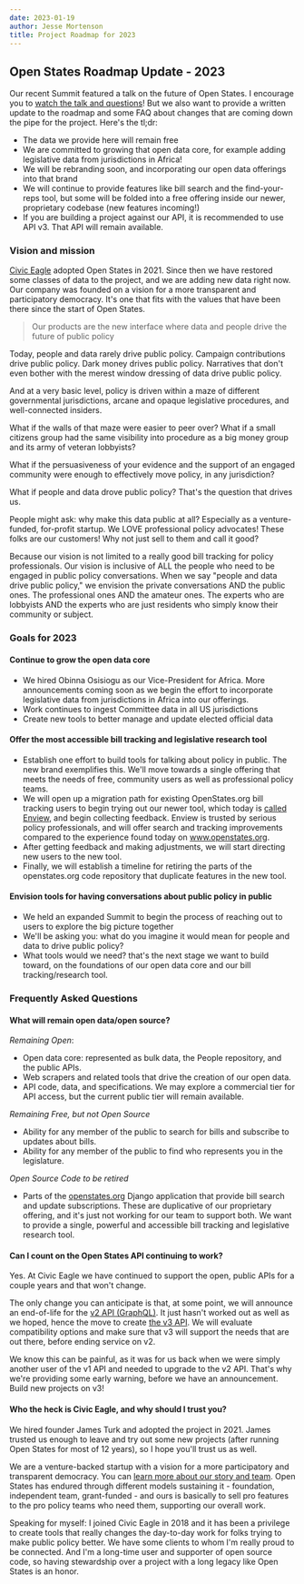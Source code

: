```yaml
---
date: 2023-01-19
author: Jesse Mortenson
title: Project Roadmap for 2023
---
```


## Open States Roadmap Update - 2023

Our recent Summit featured a talk on the future of Open States. I encourage you to
[watch the talk and questions](https://youtu.be/KEC9jRXxqfk)! But we also want to provide a written update to the 
roadmap and some FAQ about changes that are coming down the pipe for the project. Here's the tl;dr:

* The data we provide here will remain free
* We are committed to growing that open data core, for example adding legislative data from jurisdictions in Africa!
* We will be rebranding soon, and incorporating our open data offerings into that brand
* We will continue to provide features like bill search and the find-your-reps tool, but some will be folded into
  a free offering inside our newer, proprietary codebase (new features incoming!)
* If you are building a project against our API, it is recommended to use API v3. That API will remain available.

### Vision and mission

[Civic Eagle](https://www.civiceagle.com) adopted Open States in 2021. Since then we have restored some classes of
data to the project, and we are adding new data right now. Our company was founded on a vision for a more transparent
and participatory democracy. It's one that fits with the values that have been there since the start of Open States.

> Our products are the new interface where data and people drive the future of public policy

Today, people and data rarely drive public policy. Campaign contributions drive public policy. Dark money drives 
public policy. Narratives that don't even bother with the merest window dressing of data drive public policy.

And at a very basic level, policy is driven within a maze of different governmental jurisdictions, arcane and opaque 
legislative procedures, and well-connected insiders.

What if the walls of that maze were easier to peer over? What if a small citizens group had the same visibility into 
procedure as a big money group and its army of veteran lobbyists?

What if the persuasiveness of your evidence and the support of an engaged community were enough to effectively move 
policy, in any jurisdiction?

What if people and data drove public policy? That's the question that drives us.

People might ask: why make this data public at all? Especially as a venture-funded, for-profit startup. We LOVE 
professional policy advocates! These folks are our customers! Why not just sell to them and call it good?

Because our vision is not limited to a really good bill tracking for policy professionals. Our vision is inclusive of
ALL the people who need to be engaged in public policy conversations. When we say "people and data drive public policy,"
we envision the private conversations AND the public ones. The professional ones AND the amateur ones. The experts who
are lobbyists AND the experts who are just residents who simply know their community or subject.

### Goals for 2023

#### Continue to grow the open data core

* We hired Obinna Osisiogu as our Vice-President for Africa. More announcements coming soon as we begin the effort to
  incorporate legislative data from jurisdictions in Africa into our offerings.
* Work continues to ingest Committee data in all US jurisdictions
* Create new tools to better manage and update elected official data

#### Offer the most accessible bill tracking and legislative research tool

* Establish one effort to build tools for talking about policy in public. The new brand exemplifies this. We'll move
  towards a single offering that meets the needs of free, community users as well as professional policy teams.
* We will open up a migration path for existing OpenStates.org bill tracking users to begin trying out our newer tool, 
  which today is [called Enview](https://www.civiceagle.com/), and begin collecting feedback. Enview is trusted by
  serious policy professionals, and will offer search and tracking improvements compared to the experience found today
  on www.openstates.org.
* After getting feedback and making adjustments, we will start directing new users to the new tool.
* Finally, we will establish a timeline for retiring the parts of the openstates.org code repository that duplicate
  features in the new tool.

#### Envision tools for having conversations about public policy in public

* We held an expanded Summit to begin the process of reaching out to users to explore the big picture together
* We'll be asking you: what do you imagine it would mean for people and data to drive public policy?
* What tools would we need? that's the next stage we want to build toward, on the foundations of our open data core
  and our bill tracking/research tool.

### Frequently Asked Questions

#### What will remain open data/open source?

*Remaining Open*:
* Open data core: represented as bulk data, the People repository, and the public APIs. 
* Web scrapers and related tools that drive the creation of our open data.
* API code, data, and specifications. We may explore a commercial tier for API access, but the current public tier will 
  remain available.

*Remaining Free, but not Open Source*
* Ability for any member of the public to search for bills and subscribe to updates about bills.
* Ability for any member of the public to find who represents you in the legislature.

*Open Source Code to be retired*
* Parts of the [openstates.org](https://github.com/openstates/openstates.org) Django application that provide bill search
  and update subscriptions. These are duplicative of our proprietary offering, and it's just not working for our team to
  support both. We want to provide a single, powerful and accessible bill tracking and legislative research tool.

#### Can I count on the Open States API continuing to work?

Yes. At Civic Eagle we have continued to support the open, public APIs for a couple years and that won't change.

The only change you can anticipate is that, at some point, we will announce an end-of-life for the 
[v2 API (GraphQL)](https://docs.openstates.org/api-v2/). It just hasn't worked out as well as we hoped, hence the move 
to create [the v3 API](https://docs.openstates.org/api-v3/). We will evaluate compatibility options and make sure that
v3 will support the needs that are out there, before ending service on v2. 

We know this can be painful, as it was for us back when we were simply another user of the v1 API and needed to upgrade
to the v2 API. That's why we're providing some early warning, before we have an announcement. Build new projects on v3!

#### Who the heck is Civic Eagle, and why should I trust you?

We hired founder James Turk and adopted the project in 2021. James trusted us enough to leave and try out some new
projects (after running Open States for most of 12 years), so I hope you'll trust us as well. 

We are a venture-backed startup with a vision for a more participatory and transparent democracy. You can
[learn more about our story and team](https://www.civiceagle.com/about). Open States has endured through different
models sustaining it - foundation, independent team, grant-funded - and ours is basically to sell pro features to
the pro policy teams who need them, supporting our overall work.

Speaking for myself: I joined Civic Eagle in 2018 and it has been a privilege to create tools that really
changes the day-to-day work for folks trying to make public policy better. We have some clients to whom I'm really
proud to be connected. And I'm a long-time user and supporter of open source code, so having stewardship over a project
with a long legacy like Open States is an honor.



